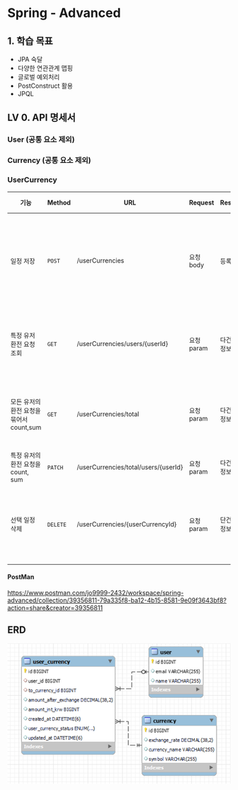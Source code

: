 # Spring - Advanced

## 1. 학습 목표
- JPA 숙달
- 다양한 연관관계 맵핑
- 글로벌 예외처리
- PostConstruct 활용
- JPQL

## LV 0. API 명세서

### User (공통 요소 제외)
### Currency (공통 요소 제외)

### UserCurrency
| 기능                          | Method   | URL                                  | Request  | Response | 상태코드                                 |
|-----------------------------|----------|--------------------------------------|----------|----------|--------------------------------------|
| 일정 저장                       | `POST`   | /userCurrencies                      | 요청 body  | 등록 정보    | 201: 정상 등록, 400: 비정상 값, 404: 찾을 수 없음 |
| 특정 유저 환전 요청 조회              | `GET`    | /userCurrencies/users/{userId}       | 요청 param | 다건 응답 정보 | 200: 정상 조회, 404: 유저 찾을 수 없음          |
| 모든 유저의 환전 요청을 묶어서 count,sum | `GET`    | /userCurrencies/total                | 요청 param | 다건 응답 정보 | 200: 정상 조회, 404: 유저 찾을 수 없음          |
| 특정 유저의 환전 요청을 count, sum    | `PATCH`  | /userCurrencies/total/users/{userId} | 요청 param | 다건 응답 정보 | 200: 정상 조회                           |
| 선택 일정 삭제                    | `DELETE` | /userCurrencies/{userCurrencyId}     | 요청 param | 단건 응답 정보 | 204: 정상 삭제, 404: 환전 요청 찾을 수 없음       |
 
#### PostMan
https://www.postman.com/jo9999-2432/workspace/spring-advanced/collection/39356811-79a335f8-ba12-4b15-8581-9e09f3643bf8?action=share&creator=39356811

## ERD
![img.png](img.png)
